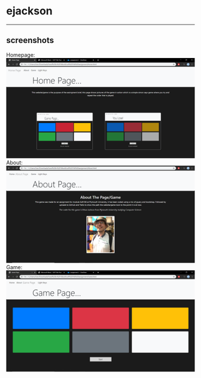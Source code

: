 # ejackson
---
## screenshots
Homepage:
![alt text](onchromehome.PNG "Home page")
About: 
![alt text](onchromeabout.PNG "Home page")
Game: 
![alt text](onchromegame.PNG "Home page")
